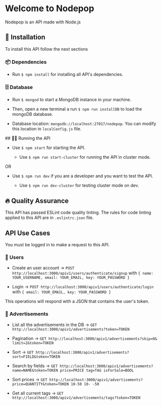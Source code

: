 # Welcome to Nodepop

Nodepop is an API made with Node.js

## 📄 Installation

To install this API follow the next sections

### 📦 Dependencies

- Run `$ npm install` for installing all API's dependencies.

### 🗄 Database

- Run `$ mongod` to start a MongoDB instance in your machine.

- Then, open a new terminal a run `$ npm run installDB` to load the mongoDB database.

- Database location: `mongodb://localhost:27017/nodepop`. You can modify this location in `localConfig.js` file.

## 🏃🏿‍ Running the API

- Use `$ npm start` for starting the API.

    - Use `$ npm run start-cluster` for running the API in cluster mode.

OR

- Use `$ npm run dev` if you are a developer and you want to test the API.

    - Use `$ npm run dev-cluster` for testing cluster mode on dev.

## 🔥 Quality Assurance

This API has passed ESLint code quality linting.
The rules for code linting applied to this API are in `.eslintrc.json` file.

## API Use Cases

You must be logged in to make a request to this API.

### 👩 Users

- Create an user account -> `POST http://localhost:3000/apiv1/users/authenticate/signup` with `{ name: YOUR_USERNAME, email: YOUR_EMAIL, key: YOUR_PASSWORD }`

- Login -> `POST http://localhost:3000/apiv1/users/authenticate/login` with `{ email: YOUR_EMAIL, key: YOUR_PASSWORD }`

This operations will respond with a JSON that contains the user's token.

### 🌇 Advertisements

- List all the advertisements in the DB -> `GET http://localhost:3000/apiv1/advertisements?token=TOKEN` 

- Pagination -> `GET http://localhost:3000/apiv1/advertisements?skip=0&​limit​=2&token=TOKEN` 

- Sort -> `GET http://localhost:3000/apiv1/advertisements?sort=FIELD&token=TOKEN` 

- Search by fields -> `GET http://localhost:3000/apiv1/advertisements?name=NAME&token=TOKEN price=PRICE tag=TAG isForSale=BOOL`

- Sort prices -> `GET http://localhost:3000/apiv1/advertisements?price=QUANTITY&token=TOKEN 10-50 10- -50`

- Get all current tags -> `GET http://localhost:3000/apiv1/advertisements/tags?token=TOKEN`


